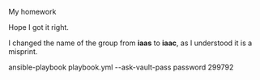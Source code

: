 My homework 

Hope I got it right. 

I changed the name of the group from <b>iaas</b> to <b>iaac</b>, as I understood it is a misprint. 

ansible-playbook playbook.yml --ask-vault-pass
password 299792